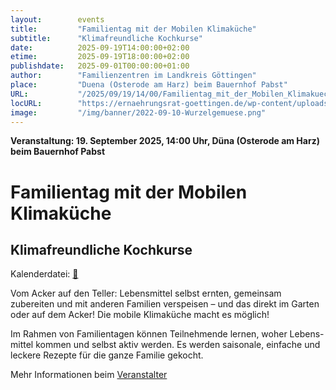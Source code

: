 ```yaml
---
layout:        events
title:         "Familientag mit der Mobilen Klimaküche"
subtitle:      "Klimafreundliche Kochkurse"
date:          2025-09-19T14:00:00+02:00
etime:         2025-09-19T18:00:00+02:00
publishdate:   2025-09-01T00:00:00+01:00
author:        "Familienzentren im Landkreis Göttingen"
place:         "Duena (Osterode am Harz) beim Bauernhof Pabst"
URL:           "/2025/09/19/14/00/Familientag_mit_der_Mobilen_Klimakueche"
locURL:        "https://ernaehrungsrat-goettingen.de/wp-content/uploads/2025/08/Flyer2025_Familientage_mit_der_Mobilen_Klimakueche.pdf"
image:         "/img/banner/2022-09-10-Wurzelgemuese.png"
---
```


**Veranstaltung: 19. September 2025, 14:00 Uhr, Düna (Osterode am Harz) beim Bauernhof Pabst**

Familientag mit der Mobilen Klimaküche
===========

Klimafreundliche Kochkurse
-----------


Kalenderdatei: [📆](/ics/2025-09-19_14-00_familientag_mit_der_mobilen_klimakueche.ics)

Vom Acker auf den Teller: Lebensmittel
selbst ernten, gemeinsam zubereiten
und mit anderen Familien verspeisen –
und das direkt im Garten oder auf dem
Acker! Die mobile Klimaküche macht es möglich!

Im Rahmen von Familientagen können
Teilnehmende lernen, woher Lebens-
mittel kommen und selbst aktiv
werden. Es werden saisonale, einfache
und leckere Rezepte für die ganze
Familie gekocht.

Mehr Informationen beim [Veranstalter](https://ernaehrungsrat-goettingen.de/wp-content/uploads/2025/08/Flyer2025_Familientage_mit_der_Mobilen_Klimakueche.pdf)
